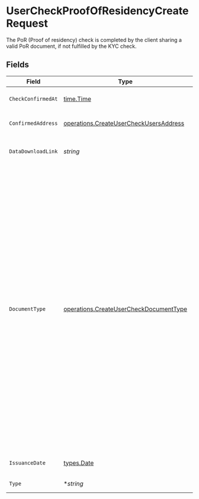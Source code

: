 # UserCheckProofOfResidencyCreateRequest

The PoR (Proof of residency) check is completed by the client sharing a valid PoR document, if not fulfilled by the KYC check.


## Fields

| Field                                                                                                                                                                                                                                                                                                                                                                                                                                                                                                                                                                                            | Type                                                                                                                                                                                                                                                                                                                                                                                                                                                                                                                                                                                             | Required                                                                                                                                                                                                                                                                                                                                                                                                                                                                                                                                                                                         | Description                                                                                                                                                                                                                                                                                                                                                                                                                                                                                                                                                                                      |
| ------------------------------------------------------------------------------------------------------------------------------------------------------------------------------------------------------------------------------------------------------------------------------------------------------------------------------------------------------------------------------------------------------------------------------------------------------------------------------------------------------------------------------------------------------------------------------------------------ | ------------------------------------------------------------------------------------------------------------------------------------------------------------------------------------------------------------------------------------------------------------------------------------------------------------------------------------------------------------------------------------------------------------------------------------------------------------------------------------------------------------------------------------------------------------------------------------------------ | ------------------------------------------------------------------------------------------------------------------------------------------------------------------------------------------------------------------------------------------------------------------------------------------------------------------------------------------------------------------------------------------------------------------------------------------------------------------------------------------------------------------------------------------------------------------------------------------------ | ------------------------------------------------------------------------------------------------------------------------------------------------------------------------------------------------------------------------------------------------------------------------------------------------------------------------------------------------------------------------------------------------------------------------------------------------------------------------------------------------------------------------------------------------------------------------------------------------ |
| `CheckConfirmedAt`                                                                                                                                                                                                                                                                                                                                                                                                                                                                                                                                                                               | [time.Time](https://pkg.go.dev/time#Time)                                                                                                                                                                                                                                                                                                                                                                                                                                                                                                                                                        | :heavy_check_mark:                                                                                                                                                                                                                                                                                                                                                                                                                                                                                                                                                                               | Completion date and time of the PoR check.                                                                                                                                                                                                                                                                                                                                                                                                                                                                                                                                                       |
| `ConfirmedAddress`                                                                                                                                                                                                                                                                                                                                                                                                                                                                                                                                                                               | [operations.CreateUserCheckUsersAddress](../../models/operations/createusercheckusersaddress.md)                                                                                                                                                                                                                                                                                                                                                                                                                                                                                                 | :heavy_check_mark:                                                                                                                                                                                                                                                                                                                                                                                                                                                                                                                                                                               | Address. Must not be a P.O. box or c/o address.                                                                                                                                                                                                                                                                                                                                                                                                                                                                                                                                                  |
| `DataDownloadLink`                                                                                                                                                                                                                                                                                                                                                                                                                                                                                                                                                                               | *string*                                                                                                                                                                                                                                                                                                                                                                                                                                                                                                                                                                                         | :heavy_check_mark:                                                                                                                                                                                                                                                                                                                                                                                                                                                                                                                                                                               | Download link for the PoR evidence file. Should be a valid URL.                                                                                                                                                                                                                                                                                                                                                                                                                                                                                                                                  |
| `DocumentType`                                                                                                                                                                                                                                                                                                                                                                                                                                                                                                                                                                                   | [operations.CreateUserCheckDocumentType](../../models/operations/createusercheckdocumenttype.md)                                                                                                                                                                                                                                                                                                                                                                                                                                                                                                 | :heavy_check_mark:                                                                                                                                                                                                                                                                                                                                                                                                                                                                                                                                                                               | The type of document used in the PoR process. Maximum age of the document is 12 months (stated on the document) applicable for: Utility bills (water, gas, electricity), Telephone bills (only landline), Internet bills, Bank account statements. Documents that need to be still valid - Registration certificate (issued within the past 5 years), Residence permit e.g. Blue Card (as long as valid), ID Card that contains the registration address.<br/>* UTILITY_BILL - <br/>* TELEPHONE_BILL - <br/>* INTERNET_BILL - <br/>* BANK_STATEMENT - <br/>* REGISTRATION_CERT - <br/>* RESIDENCE_PERMIT - <br/>* ID_CARD -  |
| `IssuanceDate`                                                                                                                                                                                                                                                                                                                                                                                                                                                                                                                                                                                   | [types.Date](../../types/date.md)                                                                                                                                                                                                                                                                                                                                                                                                                                                                                                                                                                | :heavy_check_mark:                                                                                                                                                                                                                                                                                                                                                                                                                                                                                                                                                                               | Issuance date in YYYY-MM-DD format.                                                                                                                                                                                                                                                                                                                                                                                                                                                                                                                                                              |
| `Type`                                                                                                                                                                                                                                                                                                                                                                                                                                                                                                                                                                                           | **string*                                                                                                                                                                                                                                                                                                                                                                                                                                                                                                                                                                                        | :heavy_minus_sign:                                                                                                                                                                                                                                                                                                                                                                                                                                                                                                                                                                               | The type of check must be POR.                                                                                                                                                                                                                                                                                                                                                                                                                                                                                                                                                                   |
